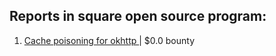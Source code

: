 ## Reports in square open source program:
1. [Cache poisoning for okhttp ](https://hackerone.com/reports/137756) | $0.0 bounty